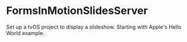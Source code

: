 # FormsInMotionSlidesServer

Set up a tvOS project to display a slideshow. Starting with Apple's Hello World example.
